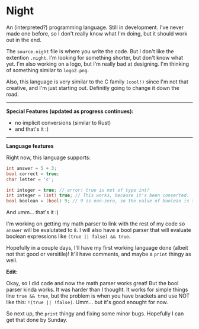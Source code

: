 # Night

An (interpreted?) programming language. Still in development. I've never made one before, so I don't really know what I'm doing, but it should work out in the end.


The `source.night` file is where you write the code. But I don't like the extention `.night`. I'm looking for something shorter, but don't know what yet. I'm also working on a logo, but I'm really bad at designing. I'm thinking of something similar to `logo2.png`.

Also, this language is very similar to the C family `(cool!)` since I'm not that creative, and I'm just starting out. Definitly going to change it down the road.

---

**Special Features (updated as progress continues):**

- no implicit conversions (similar to Rust)
- and that's it :)

---

**Language features**

Right now, this language supports:

```cpp
int answer = 5 + 3;
bool correct = true;
char letter = 'c';

int integer = true; // error! true is not of type int!
int integer = (int) true; // This works, because it's been converted.
bool boolean = (bool) 9; // 9 is non-zero, so the value of boolean is true.
```

And umm... that's it :)

I'm working on getting my math parser to link with the rest of my code so `answer` will be evalutated to `8`. I will also have a bool parser that will evaluate boolean expressions like `(true || false) && true`.

Hopefully in a couple days, I'll have my first working language done (albeit not that good or versitile)! It'll have comments, and maybe a `print` thingy as well.

**Edit:**

Okay, so I did code and now the math parser works great! But the bool parser kinda works. It was harder than I thought. It works for simple things line `true && true`, but the problem is when you have brackets and use NOT like this: `!(true || !false)`. Umm... but it's good enought for now.

So next up, the `print` thingy and fixing some minor bugs. Hopefully I can get that done by Sunday.

